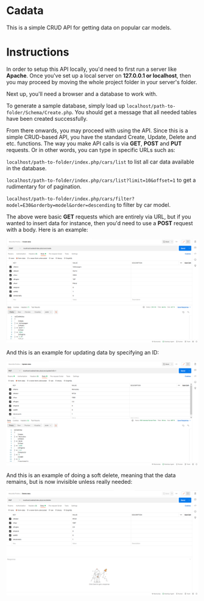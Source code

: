 # Cadata
This is a simple CRUD API for getting data on popular car models.

# Instructions

In order to setup this API locally, you'd need to first run a server like **Apache**.
Once you've set up a local server on **127.0.0.1 or localhost**, then you may proceed by moving the whole project folder in your server's folder.


Next up, you'll need a browser and a database to work with. 

To generate a sample database, simply load up `localhost/path-to-folder/Schema/Create.php`. You should get a message that all needed tables have been created successfully.

From there onwards, you may proceed with using the API. Since this is a simple CRUD-based API, you have the standard Create, Update, Delete and etc. functions.
The way you make API calls is via **GET**, **POST** and **PUT** requests. Or in other words, you can type in specific URLs such as: 

`localhost/path-to-folder/index.php/cars/list` to list all car data available in the database.

`localhost/path-to-folder/index.php/cars/list?limit=10&offset=1` to get a rudimentary for of pagination.

`localhost/path-to-folder/index.php/cars/filter?model=E30&orderby=model&order=descending` to filter by car model.

The above were basic **GET** requests which are entirely via URL, but if you wanted to insert data for instance, then you'd need to use a **POST** request with a body. Here is an example:

![Creating data](https://github.com/roterabe/cadata/blob/main/insert-data.png)

And this is an example for updating data by specifying an ID:

![Updating data](https://github.com/roterabe/cadata/blob/main/update-data.png)

And this is an example of doing a soft delete, meaning that the data remains, but is now invisible unless really needed:

![Deleting data](https://github.com/roterabe/cadata/blob/main/delete-data.png)





